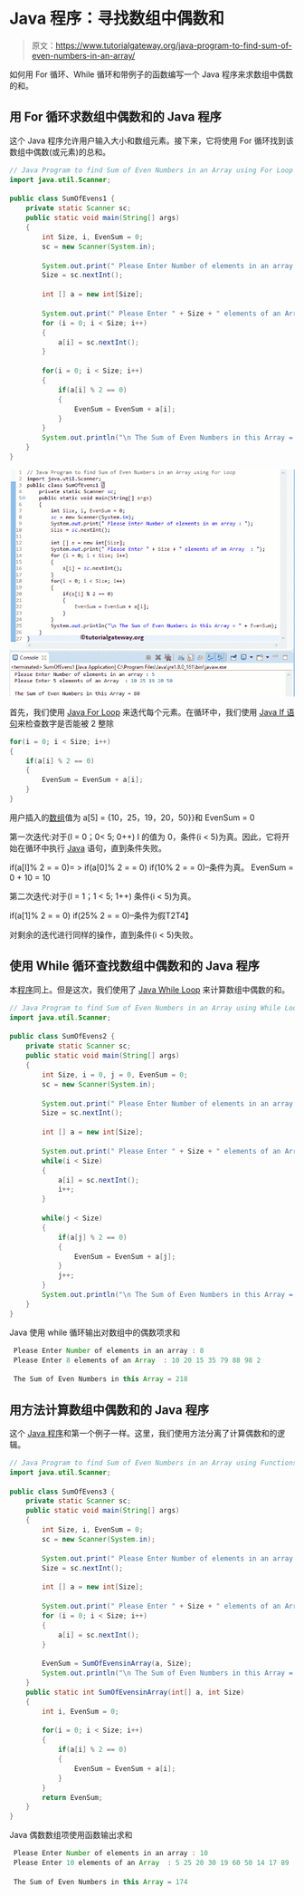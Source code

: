 # Java 程序：寻找数组中偶数和

> 原文：<https://www.tutorialgateway.org/java-program-to-find-sum-of-even-numbers-in-an-array/>

如何用 For 循环、While 循环和带例子的函数编写一个 Java 程序来求数组中偶数的和。

## 用 For 循环求数组中偶数和的 Java 程序

这个 Java 程序允许用户输入大小和数组元素。接下来，它将使用 For 循环找到该数组中偶数(或元素)的总和。

```java
// Java Program to find Sum of Even Numbers in an Array using For Loop
import java.util.Scanner;

public class SumOfEvens1 {
	private static Scanner sc;
	public static void main(String[] args) 
	{
		int Size, i, EvenSum = 0;
		sc = new Scanner(System.in);

		System.out.print(" Please Enter Number of elements in an array : ");
		Size = sc.nextInt();	

		int [] a = new int[Size];

		System.out.print(" Please Enter " + Size + " elements of an Array  : ");
		for (i = 0; i < Size; i++)
		{
			a[i] = sc.nextInt();
		}   

		for(i = 0; i < Size; i++)
		{
			if(a[i] % 2 == 0)
			{
				EvenSum = EvenSum + a[i]; 
			}
		}		
		System.out.println("\n The Sum of Even Numbers in this Array = " + EvenSum);
	}
}
```

![Java Program to find Sum of Even Numbers in an Array 1](img/b26c0bd54df719793379c9c2692fb68a.png)

首先，我们使用 [Java For Loop](https://www.tutorialgateway.org/java-for-loop/) 来迭代每个元素。在循环中，我们使用 [Java If 语句](https://www.tutorialgateway.org/java-if-statement/)来检查数字是否能被 2 整除

```java
for(i = 0; i < Size; i++)
{
	if(a[i] % 2 == 0)
	{
		EvenSum = EvenSum + a[i]; 
	}
}
```

用户插入的[数组](https://www.tutorialgateway.org/java-array/)值为 a[5] = {10，25，19，20，50}}和 EvenSum = 0

第一次迭代:对于(I = 0；0< 5; 0++)
I 的值为 0，条件(i < 5)为真。因此，它将开始在循环中执行 [Java](https://www.tutorialgateway.org/java-tutorial/) 语句，直到条件失败。

if(a[I]% 2 = = 0)= > if(a[0]% 2 = = 0)
if(10% 2 = = 0)–条件为真。
EvenSum = 0 + 10 = 10

第二次迭代:对于(I = 1；1 < 5; 1++)
条件(i < 5)为真。

if(a[1]% 2 = = 0)
if(25% 2 = = 0)–条件为假T2T4】

对剩余的迭代进行同样的操作，直到条件(i < 5)失败。

## 使用 While 循环查找数组中偶数和的 Java 程序

本[程序](https://www.tutorialgateway.org/learn-java-programs/)同上。但是这次，我们使用了 [Java While Loop](https://www.tutorialgateway.org/java-while-loop/) 来计算数组中偶数的和。

```java
// Java Program to find Sum of Even Numbers in an Array using While Loop
import java.util.Scanner;

public class SumOfEvens2 {
	private static Scanner sc;
	public static void main(String[] args) 
	{
		int Size, i = 0, j = 0, EvenSum = 0;
		sc = new Scanner(System.in);

		System.out.print(" Please Enter Number of elements in an array : ");
		Size = sc.nextInt();	

		int [] a = new int[Size];

		System.out.print(" Please Enter " + Size + " elements of an Array  : ");
		while(i < Size)
		{
			a[i] = sc.nextInt();
			i++;
		}   

		while(j < Size)
		{
			if(a[j] % 2 == 0)
			{
				EvenSum = EvenSum + a[j]; 
			}
			j++;
		}		
		System.out.println("\n The Sum of Even Numbers in this Array = " + EvenSum);
	}
}
```

Java 使用 while 循环输出对数组中的偶数项求和

```java
 Please Enter Number of elements in an array : 8
 Please Enter 8 elements of an Array  : 10 20 15 35 79 88 98 2

 The Sum of Even Numbers in this Array = 218
```

## 用方法计算数组中偶数和的 Java 程序

这个 [Java 程序](https://www.tutorialgateway.org/learn-java-programs/)和第一个例子一样。这里，我们使用方法分离了计算偶数和的逻辑。

```java
// Java Program to find Sum of Even Numbers in an Array using Functions
import java.util.Scanner;

public class SumOfEvens3 {
	private static Scanner sc;
	public static void main(String[] args) 
	{
		int Size, i, EvenSum = 0;
		sc = new Scanner(System.in);

		System.out.print(" Please Enter Number of elements in an array : ");
		Size = sc.nextInt();	

		int [] a = new int[Size];

		System.out.print(" Please Enter " + Size + " elements of an Array  : ");
		for (i = 0; i < Size; i++)
		{
			a[i] = sc.nextInt();
		}   

		EvenSum = SumOfEvensinArray(a, Size);
		System.out.println("\n The Sum of Even Numbers in this Array = " + EvenSum);
	}
	public static int SumOfEvensinArray(int[] a, int Size)
	{
		int i, EvenSum = 0;

		for(i = 0; i < Size; i++)
		{
			if(a[i] % 2 == 0)
			{
				EvenSum = EvenSum + a[i]; 
			}
		}	
		return EvenSum;
	}
}
```

Java 偶数数组项使用函数输出求和

```java
 Please Enter Number of elements in an array : 10
 Please Enter 10 elements of an Array  : 5 25 20 30 19 60 50 14 17 89

 The Sum of Even Numbers in this Array = 174
```